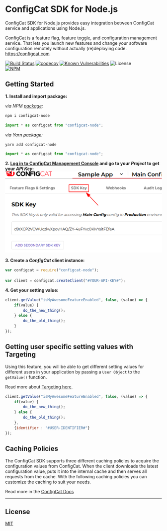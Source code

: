 # ConfigCat SDK for Node.js

ConfigCat SDK for Node.js provides easy integration between ConfigCat service and applications using Node.js.

ConfigCat is a feature flag, feature toggle, and configuration management service. That lets you launch new features and change your software configuration remotely without actually (re)deploying code.
https://configcat.com  

[![Build Status](https://travis-ci.org/configcat/node-sdk.svg?branch=master)](https://travis-ci.org/configcat/node-sdk) [![codecov](https://codecov.io/gh/configcat/node-sdk/branch/master/graph/badge.svg)](https://codecov.io/gh/configcat/node-sdk) [![Known Vulnerabilities](https://snyk.io/test/github/configcat/node-sdk/badge.svg?targetFile=package.json)](https://snyk.io/test/github/configcat/node-sdk?targetFile=package.json) ![License](https://img.shields.io/github/license/configcat/node-sdk.svg) \
[![NPM](https://nodei.co/npm/configcat-node.png)](https://nodei.co/npm/configcat-node/)

## Getting Started

**1. Install and import package:**

*via NPM [package](https://npmjs.com/package/configcat-node):*
```PowerShell
npm i configcat-node
```
```js
import * as configcat from "configcat-node";
```

*via Yarn [package](https://yarnpkg.com/package/configcat-node):*
```PowerShell
yarn add configcat-node
```
```js
import * as configcat from "configcat-node";
```

**2. <a href="https://configcat.com/Account/Login" target="_blank">Log in to ConfigCat Management Console</a> and go to your *Project* to get your *API Key*:**
![API-KEY](https://raw.githubusercontent.com/ConfigCat/node-sdk/master/media/readme01.png  "API-KEY")

**3. Create a *ConfigCat* client instance:**
```js
var configcat = require("configcat-node");

var client = configcat.createClient("#YOUR-API-KEY#");
```
**4. Get your setting value:**
```js
client.getValue("isMyAwesomeFeatureEnabled", false, (value) => {
    if(value) {
        do_the_new_thing();
    } else {
        do_the_old_thing();
    }
});
```

## Getting user specific setting values with Targeting
Using this feature, you will be able to get different setting values for different users in your application by passing a `User Object` to the `getValue()` function.

Read more about [Targeting here](https://docs.configcat.com/docs/advanced/targeting/).
```js
client.getValue("isMyAwesomeFeatureEnabled", false, (value) => {
    if(value) {
        do_the_new_thing();
    } else {
        do_the_old_thing();
    },
    {identifier : "#USER-IDENTIFIER#"}
});
```

## Caching Policies
The ConfigCat SDK supports three different caching policies to acquire the configuration values from ConfigCat. When the client downloads the latest configuration value, puts it into the internal cache and then serves all requests from the cache. With the following caching policies you can customize the caching to suit your needs.

Read more in the [ConfigCat Docs](https://docs.configcat.com/docs/sdk-reference/node/)

---

## License
[MIT](https://raw.githubusercontent.com/ConfigCat/node-sdk/master/LICENSE)
